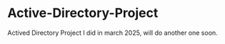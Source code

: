 # Active-Directory-Project
Actived Directory Project I did in march 2025, will do another one soon.
